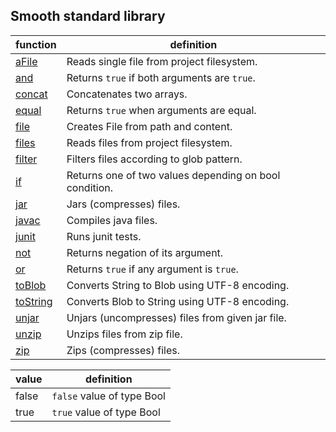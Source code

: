 Smooth standard library
---------------------
| function | definition |
| ---- | ---- |
| [aFile](api/aFile.md)       | Reads single file from project filesystem. |
| [and](api/and.md)           | Returns `true` if both arguments are `true`. |
| [concat](api/concat.md)     | Concatenates two arrays. |
| [equal](api/equal.md)       | Returns `true` when arguments are equal. |
| [file](api/file.md)         | Creates File from path and content. |
| [files](api/files.md)       | Reads files from project filesystem. |
| [filter](api/filter.md)     | Filters files according to glob pattern. |
| [if](api/if.md)             | Returns one of two values depending on bool condition. |
| [jar](api/jar.md)           | Jars (compresses) files. |
| [javac](api/javac.md)       | Compiles java files. |
| [junit](api/junit.md)       | Runs junit tests. |
| [not](api/not.md)           | Returns negation of its argument. |
| [or](api/or.md)             | Returns `true` if any argument is `true`. |
| [toBlob](api/toBlob.md)     | Converts String to Blob using UTF-8 encoding. |
| [toString](api/toString.md) | Converts Blob to String using UTF-8 encoding. |
| [unjar](api/unjar.md)       | Unjars (uncompresses) files from given jar file. |
| [unzip](api/unzip.md)       | Unzips files from zip file. |
| [zip](api/zip.md)           | Zips (compresses) files. |

| value | definition |
| ---- | ---- |
| false                       | `false` value of type Bool
| true                        | `true` value of type Bool
